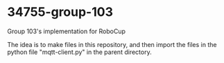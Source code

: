 # 34755-group-103
Group 103's implementation for RoboCup

The idea is to make files in this repository, and then import the files in the python file "mqtt-client.py" in the parent directory. 
